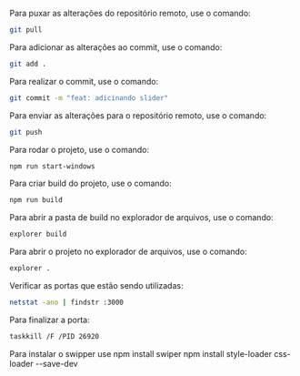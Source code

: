 Para puxar as alterações do repositório remoto, use o comando:
```bash
git pull
```

Para adicionar as alterações ao commit, use o comando:
```bash
git add .
```

Para realizar o commit, use o comando:
```bash
git commit -m "feat: adicinando slider"
```

Para enviar as alterações para o repositório remoto, use o comando:
```bash
git push 
```

Para rodar o projeto, use o comando:
```bash
npm run start-windows
```

Para criar build do projeto, use o comando:
```bash
npm run build
```

Para abrir a pasta de build no explorador de arquivos, use o comando:
```bash
explorer build
```

Para abrir o projeto no explorador de arquivos, use o comando:
```bash
explorer .
```

Verificar as portas que estão sendo utilizadas:
```bash
netstat -ano | findstr :3000
```

Para finalizar a porta:
```bash
taskkill /F /PID 26920
```

Para instalar o swipper use
npm install swiper
npm install style-loader css-loader --save-dev
